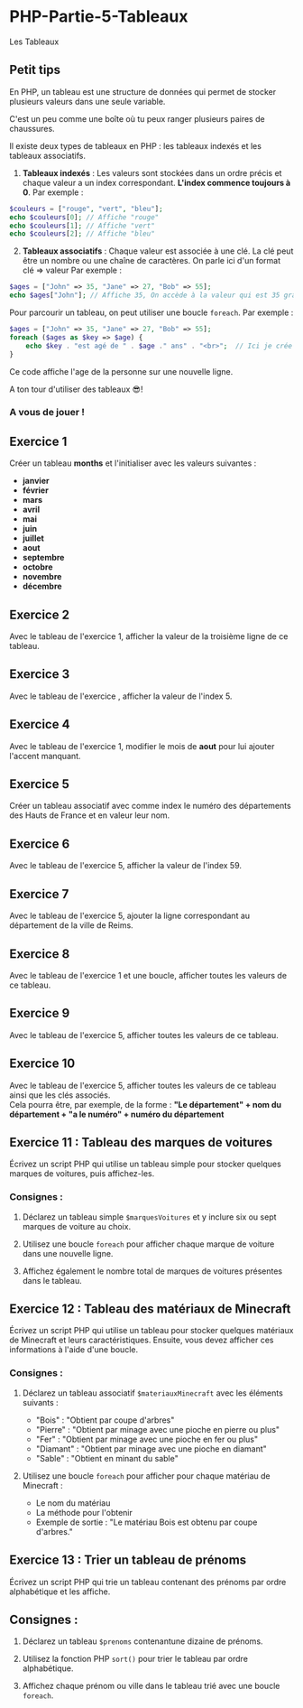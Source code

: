 # PHP-Partie-5-Tableaux
Les Tableaux

## Petit tips 
En PHP, un tableau est une structure de données qui permet de stocker plusieurs valeurs dans une seule variable. 

C'est un peu comme une boîte où tu peux ranger plusieurs paires de chaussures.

Il existe deux types de tableaux en PHP : les tableaux indexés et les tableaux associatifs.

1. **Tableaux indexés** : Les valeurs sont stockées dans un ordre précis et chaque valeur a un index correspondant. **L'index commence toujours à 0**. Par exemple :

```php
$couleurs = ["rouge", "vert", "bleu"];
echo $couleurs[0]; // Affiche "rouge"
echo $couleurs[1]; // Affiche "vert"
echo $couleurs[2]; // Affiche "bleu"
```

2. **Tableaux associatifs** : Chaque valeur est associée à une clé. La clé peut être un nombre ou une chaîne de caractères. On parle ici d'un format clé => valeur
Par exemple :

```php
$ages = ["John" => 35, "Jane" => 27, "Bob" => 55];
echo $ages["John"]; // Affiche 35, On accède à la valeur qui est 35 grâce à la clé "John" 
```

Pour parcourir un tableau, on peut utiliser une boucle `foreach`. Par exemple :

```php
$ages = ["John" => 35, "Jane" => 27, "Bob" => 55];
foreach ($ages as $key => $age) {
    echo $key . "est agé de " . $age ." ans" . "<br>";  // Ici je crée une phrase en mettant bout à bout des chaines de caractère ainsi que des variables contenant une valeur, nous appelons ça la concaténation
}
```

Ce code affiche l'age de la personne sur une nouvelle ligne.

A ton tour d'utiliser des tableaux 😎!

### A vous de jouer ! 

## Exercice 1
Créer un tableau **months** et l'initialiser avec les valeurs suivantes :
- **janvier**
- **février**
- **mars**
- **avril**
- **mai**
- **juin**
- **juillet**
- **aout**
- **septembre**
- **octobre**
- **novembre**
- **décembre**

## Exercice 2
Avec le tableau de l'exercice 1, afficher la valeur de la troisième ligne de ce tableau.

## Exercice 3
Avec le tableau de l'exercice , afficher la valeur de l'index 5.

## Exercice 4
Avec le tableau de l'exercice 1, modifier le mois de **aout** pour lui ajouter l'accent manquant.

## Exercice 5
Créer un tableau associatif avec comme index le numéro des départements des Hauts de France et en valeur leur nom.

## Exercice 6
Avec le tableau de l'exercice 5, afficher la valeur de l'index 59.

## Exercice 7
Avec le tableau de l'exercice 5, ajouter la ligne correspondant au département de la ville de Reims.

## Exercice 8
Avec le tableau de l'exercice 1 et une boucle, afficher toutes les valeurs de ce tableau.

## Exercice 9
Avec le tableau de l'exercice 5, afficher toutes les valeurs de ce tableau.

## Exercice 10
Avec le tableau de l'exercice 5, afficher toutes les valeurs de ce tableau ainsi que les clés associés.  
Cela pourra être, par exemple, de la forme : **"Le département" + nom du département + "a le numéro" + numéro du département**

## Exercice 11 : Tableau des marques de voitures
Écrivez un script PHP qui utilise un tableau simple pour stocker quelques marques de voitures, puis affichez-les.

### Consignes :

1. Déclarez un tableau simple `$marquesVoitures` et y inclure six ou sept marques de voiture au choix.

2. Utilisez une boucle `foreach` pour afficher chaque marque de voiture dans une nouvelle ligne.

3. Affichez également le nombre total de marques de voitures présentes dans le tableau.

## Exercice 12 : Tableau des matériaux de Minecraft

Écrivez un script PHP qui utilise un tableau pour stocker quelques matériaux de Minecraft et leurs caractéristiques. Ensuite, vous devez afficher ces informations à l'aide d'une boucle.

### Consignes :

1. Déclarez un tableau associatif `$materiauxMinecraft` avec les éléments suivants :
   - "Bois" : "Obtient par coupe d'arbres"
   - "Pierre" : "Obtient par minage avec une pioche en pierre ou plus"
   - "Fer" : "Obtient par minage avec une pioche en fer ou plus"
   - "Diamant" : "Obtient par minage avec une pioche en diamant"
   - "Sable" : "Obtient en minant du sable"

2. Utilisez une boucle `foreach` pour afficher pour chaque matériau de Minecraft :
   - Le nom du matériau
   - La méthode pour l'obtenir
   - Exemple de sortie : "Le matériau Bois est obtenu par coupe d'arbres."

## Exercice 13 : Trier un tableau de prénoms
Écrivez un script PHP qui trie un tableau contenant des prénoms par ordre alphabétique et les affiche.

## Consignes :

1. Déclarez un tableau `$prenoms` contenantune dizaine de prénoms.

2. Utilisez la fonction PHP `sort()` pour trier le tableau par ordre alphabétique.

3. Affichez chaque prénom ou ville dans le tableau trié avec une boucle `foreach`.
